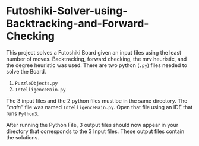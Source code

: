 # Futoshiki-Solver-using-Backtracking-and-Forward-Checking
This project solves a Futoshiki Board given an input files using the least number of moves. Backtracking, forward checking, the mrv heuristic, and the degree heuristic was used.
There are two python (`.py`) files needed to solve the Board. 

1. `PuzzleObjects.py`
2. `IntelligenceMain.py`

The 3 input files and the 2 python files must be in the same directory. The *“main”* file was named `IntelligenceMain.py`. Open that file using an IDE that runs `Python3`.

After running the Python File, 3 output files should now appear in your directory that corresponds to the 3 Input files. These output files contain the solutions.
